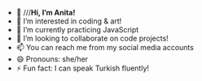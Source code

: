 - 👋 ///**Hi, I’m Anita!**
- 👀 I’m interested in coding & art!
- 🌱 I’m currently practicing JavaScript
- 💞️ I’m looking to collaborate on code projects!
- 📫 You can reach me from my social media accounts
- 😄 Pronouns: she/her
- ⚡ Fun fact: I can speak Turkish fluently!

<!---
anitadmrc/anitadmrc is a ✨ special ✨ repository because its `README.md` (this file) appears on your GitHub profile.
You can click the Preview link to take a look at your changes.
--->
